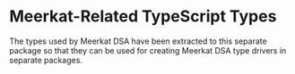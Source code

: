 # Meerkat-Related TypeScript Types

The types used by Meerkat DSA have been extracted to this separate package so
that they can be used for creating Meerkat DSA type drivers in separate
packages.